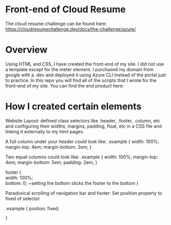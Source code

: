 # Front-end of Cloud Resume

The cloud resume challenge can be found here: https://cloudresumechallenge.dev/docs/the-challenge/azure/

# Overview

Using HTML and CSS, I have created the front-end of my site. I did not use a template except for the meter element. I purchased my domain from google with a .dev and deployed it using Azure CLI instead of the portal just to practice. In this repo you will find all of the scripts that I wrote for the front-end of my site. You can find the end product here: 

# How I created certain elements 

Website Layout: defined class selectors like .header, .footer, .column, etc and configuring their widths, margins, padding, float, etc in a CSS file and linking it externally to my html pages.

A full column under your header could look like:
.example {
    width: 100%;
    margin-top: 4em;
    margin-bottom: 2em;
    }
   
 Two equal columns could look like:
 .example {
    width: 100%;
    margin-top: 4em;
    margin-bottom: 5em;
    padding: 2em;
    }
   
   footer {  
        width: 100%;  
        bottom: 0; ~setting the bottom sticks the footer to the bottom
   } 
 

Paradoxical scrolling of navigation bar and footer: Set position property to fixed of selector  

.example {
    postion: fixed;
    
    }



